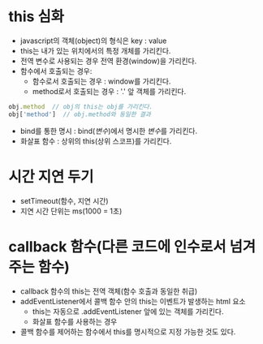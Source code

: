 # this 심화

- javascript의 객체(object)의 형식은 key : value
- this는 내가 있는 위치에서의 특정 개체를 가리킨다.
- 전역 변수로 사용되는 경우 전역 환경(window)을 가리킨다.
- 함수에서 호출되는 경우:
  - 함수로서 호출되는 경우 : window를 가리킨다.
  - method로서 호출되는 경우 : '.' 앞 객체를 가리킨다.

```js
obj.method  // obj의 this는 obj를 가리킨다.
obj['method']  // obj.method와 동일한 결과 
```

- bind를 통한 명시 : bind(*변수*)에서 명시한 *변수*를 가리킨다.
- 화살표 함수 : 상위의 this(상위 스코프)를 가리킨다.

# 시간 지연 두기

- setTimeout(함수, 지연 시간)
- 지연 시간 단위는 ms(1000 = 1초)

# callback 함수(다른 코드에 인수로서 넘겨주는 함수)
- callback 함수의 this는 전역 객체(함수 호출과 동일한 취급)
- addEventListener에서 콜백 함수 안의 this는 이벤트가 발생하는 html 요소
  - this는 자동으로 .addEventListener 앞에 있는 객체를 가리킨다.
  - 화살표 함수를 사용하는 경우 
- 콜백 함수를 제어하는 함수에서 this를 명시적으로 지정 가능한 것도 있다.